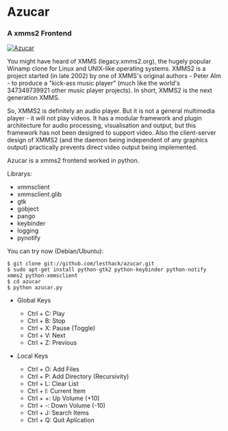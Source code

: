 # Azucar
### A xmms2 Frontend

[![Azucar](http://lesthack.com.mx/wp-content/uploads/2012/04/azucar2.png)](http://lesthack.com.mx/wp-content/uploads/2012/04/azucar2.png)

You might have heard of XMMS (legacy.xmms2.org), the hugely popular Winamp clone for Linux and UNIX-like operating systems. XMMS2 is a project started (in late 2002) by one of XMMS's original authors - Peter Alm - to produce a "kick-ass music player" (much like the world's 347349739921 other music player projects). In short, XMMS2 is the next generation XMMS.

So, XMMS2 is definitely an audio player. But it is not a general multimedia player - it will not play videos. It has a modular framework and plugin architecture for audio processing, visualisation and output, but this framework has not been designed to support video. Also the client-server design of XMMS2 (and the daemon being independent of any graphics output) practically prevents direct video output being implemented.

Azucar is a xmms2 frontend worked in python.

Librarys:

* xmmsclient
* xmmsclient.glib  
* gtk
* gobject
* pango
* keybinder
* logging
* pynotify

You can try now (Debian/Ubuntu):

    $ git clone git://github.com/lesthack/azucar.git
    $ sudo apt-get install python-gtk2 python-keybinder python-notify xmms2 python-xmmsclient
    $ cd azucar
    $ python azucar.py

* Global Keys

    * Ctrl + C: Play 
    * Ctrl + B: Stop
    * Ctrl + X: Pause (Toggle)
    * Ctrl + V: Next
    * Ctrl + Z: Previous
    
* Local Keys

    * Ctrl + O: Add Files
    * Ctrl + P: Add Directory (Recursivity)
    * Ctrl + L: Clear List
    * Ctrl + I: Current Item
    * Ctrl + +: Up Volume (+10)
    * Ctrl + -: Down Volume (-10)
    * Ctrl + J: Search Items 
    * Ctrl + Q: Quit Aplication
    
